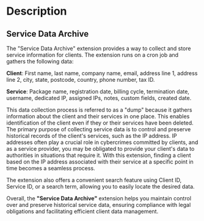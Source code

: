 # Description

## Service Data Archive

The "Service Data Archive" extension provides a way to collect and store service information for clients. The extension runs on a cron job and gathers the following data:

**Client**: First name, last name, company name, email, address line 1, address line 2, city, state, postcode, country, phone number, tax ID.

**Service**: Package name, registration date, billing cycle, termination date, username, dedicated IP, assigned IPs, notes, custom fields, created date.

This data collection process is referred to as a "dump" because it gathers information about the client and their services in one place. This enables identification of the client even if they or their services have been deleted. The primary purpose of collecting service data is to control and preserve historical records of the client's services, such as the IP address. IP addresses often play a crucial role in cybercrimes committed by clients, and as a service provider, you may be obligated to provide your client's data to authorities in situations that require it. With this extension, finding a client based on the IP address associated with their service at a specific point in time becomes a seamless process.

The extension also offers a convenient search feature using Client ID, Service ID, or a search term, allowing you to easily locate the desired data.

Overall, the **"Service Data Archive"** extension helps you maintain control over and preserve historical service data, ensuring compliance with legal obligations and facilitating efficient client data management.